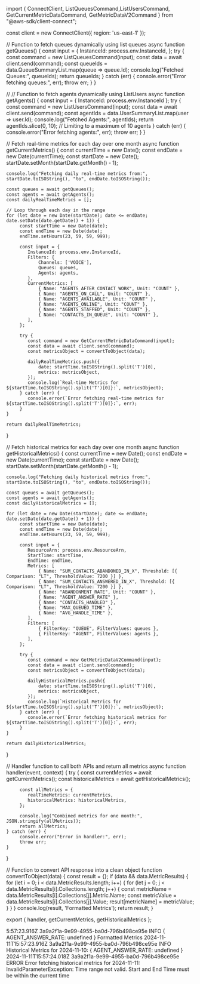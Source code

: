 import { ConnectClient, ListQueuesCommand,ListUsersCommand, GetCurrentMetricDataCommand, GetMetricDataV2Command } from "@aws-sdk/client-connect";

const client = new ConnectClient({ region: 'us-east-1' });

// Function to fetch queues dynamically using list queues
async function getQueues() {
    const input = {
         InstanceId: process.env.InstanceId,
    };
    try {
         const command = new ListQueuesCommand(input);
         const data = await client.send(command);
         const queueIds = data.QueueSummaryList.map(queue => queue.Id);
         console.log("Fetched Queues:", queueIds);
         return queueIds;
    } catch (err) {
         console.error("Error fetching queues:", err);
         throw err;
    }
}

// // Function to fetch agents dynamically using ListUsers
async function getAgents() {
    const input = { InstanceId: process.env.InstanceId };
    try {
         const command = new ListUsersCommand(input);
         const data = await client.send(command);
         const agentIds = data.UserSummaryList.map(user => user.Id);
         console.log("Fetched Agents:", agentIds);
         return agentIds.slice(0, 10); // Limiting to a maximum of 10 agents
    } catch (err) {
         console.error("Error fetching agents:", err);
         throw err;
    }
}

// Fetch real-time metrics for each day over one month
async function getCurrentMetrics() {
    const currentTime = new Date();
    const endDate = new Date(currentTime);
    const startDate = new Date();
    startDate.setMonth(startDate.getMonth() - 1);

    console.log("Fetching daily real-time metrics from:", startDate.toISOString(), "to", endDate.toISOString());

    const queues = await getQueues();
    const agents = await getAgents();
    const dailyRealTimeMetrics = [];

    // Loop through each day in the range
    for (let date = new Date(startDate); date <= endDate; date.setDate(date.getDate() + 1)) {
         const startTime = new Date(date);
         const endTime = new Date(date);
         endTime.setHours(23, 59, 59, 999);

         const input = {
            InstanceId: process.env.InstanceId,
            Filters: {
                Channels: ['VOICE'],
                Queues: queues,
                Agents: agents,
            },
            CurrentMetrics: [
                { Name: "AGENTS_AFTER_CONTACT_WORK", Unit: "COUNT" },
                { Name: "AGENTS_ON_CALL", Unit: "COUNT" },
                { Name: "AGENTS_AVAILABLE", Unit: "COUNT" },
                { Name: "AGENTS_ONLINE", Unit: "COUNT" },
                { Name: "AGENTS_STAFFED", Unit: "COUNT" },
                { Name: "CONTACTS_IN_QUEUE", Unit: "COUNT" },
            ],
         };

         try {
            const command = new GetCurrentMetricDataCommand(input);
            const data = await client.send(command);
            const metricsObject = convertToObject(data);

            dailyRealTimeMetrics.push({
                date: startTime.toISOString().split('T')[0],
                metrics: metricsObject,
            });
            console.log(`Real-time Metrics for ${startTime.toISOString().split('T')[0]}:`, metricsObject);
         } catch (err) {
            console.error(`Error fetching real-time metrics for ${startTime.toISOString().split('T')[0]}:`, err);
         }
    }

    return dailyRealTimeMetrics;
}

// Fetch historical metrics for each day over one month
async function getHistoricalMetrics() {
    const currentTime = new Date();
    const endDate = new Date(currentTime);
    const startDate = new Date();
    startDate.setMonth(startDate.getMonth() - 1);

    console.log("Fetching daily historical metrics from:", startDate.toISOString(), "to", endDate.toISOString());

    const queues = await getQueues();
    const agents = await getAgents();
    const dailyHistoricalMetrics = [];

    for (let date = new Date(startDate); date <= endDate; date.setDate(date.getDate() + 1)) {
         const startTime = new Date(date);
         const endTime = new Date(date);
         endTime.setHours(23, 59, 59, 999);

         const input = {
            ResourceArn: process.env.ResourceArn,
            StartTime: startTime,
            EndTime: endTime,
            Metrics: [
                { Name: "SUM_CONTACTS_ABANDONED_IN_X", Threshold: [{ Comparison: "LT", ThresholdValue: 7200 }] },
                { Name: "SUM_CONTACTS_ANSWERED_IN_X", Threshold: [{ Comparison: "LT", ThresholdValue: 7200 }] },
                { Name: "ABANDONMENT_RATE", Unit: "COUNT" },
                { Name: "AGENT_ANSWER_RATE" },
                { Name: "CONTACTS_HANDLED" },
                { Name: "MAX_QUEUED_TIME" },
                { Name: "AVG_HANDLE_TIME" },
            ],
            Filters: [
                { FilterKey: "QUEUE", FilterValues: queues },
                { FilterKey: "AGENT", FilterValues: agents },
            ],
         };

         try {
            const command = new GetMetricDataV2Command(input);
            const data = await client.send(command);
            const metricsObject = convertToObject(data);

            dailyHistoricalMetrics.push({
                date: startTime.toISOString().split('T')[0],
                metrics: metricsObject,
            });
            console.log(`Historical Metrics for ${startTime.toISOString().split('T')[0]}:`, metricsObject);
         } catch (err) {
            console.error(`Error fetching historical metrics for ${startTime.toISOString().split('T')[0]}:`, err);
         }
    }

    return dailyHistoricalMetrics;
}

// Handler function to call both APIs and return all metrics
async function handler(event, context) {
    try {
         const currentMetrics = await getCurrentMetrics();
         const historicalMetrics = await getHistoricalMetrics();

         const allMetrics = {
            realTimeMetrics: currentMetrics,
            historicalMetrics: historicalMetrics,
         };

         console.log("Combined metrics for one month:", JSON.stringify(allMetrics));
         return allMetrics;
    } catch (err) {
         console.error("Error in handler:", err);
         throw err;
    }
}

// Function to convert API response into a clean object
function convertToObject(data) {
    const result = {};
    if (data && data.MetricResults) {
         for (let i = 0; i < data.MetricResults.length; i++) {
            for (let j = 0; j < data.MetricResults[i].Collections.length; j++) {
                const metricName = data.MetricResults[i].Collections[j].Metric.Name;
                const metricValue = data.MetricResults[i].Collections[j].Value;
                result[metricName] = metricValue;
            }
         }
    }
    console.log(result, 'Formatted Metrics');
    return result;
}

export { handler, getCurrentMetrics, getHistoricalMetrics };


5:57:23.916Z	3a9a2f1a-9e99-4955-ba0d-796b498ce95e	INFO	{ AGENT_ANSWER_RATE: undefined } Formatted Metrics
2024-11-11T15:57:23.916Z	3a9a2f1a-9e99-4955-ba0d-796b498ce95e	INFO	Historical Metrics for 2024-11-10: { AGENT_ANSWER_RATE: undefined }
2024-11-11T15:57:24.018Z	3a9a2f1a-9e99-4955-ba0d-796b498ce95e	ERROR	Error fetching historical metrics for 2024-11-11: InvalidParameterException: Time range not valid. Start and End Time must be within the current time

